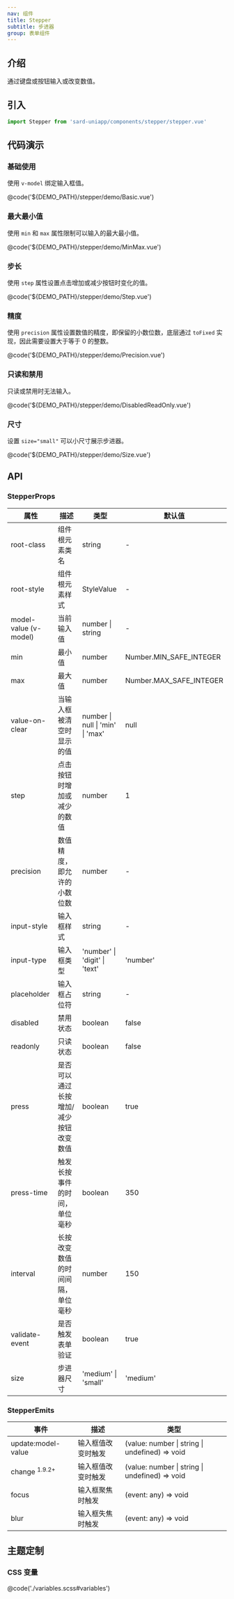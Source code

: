 ```yaml
---
nav: 组件
title: Stepper
subtitle: 步进器
group: 表单组件
---
```


## 介绍

通过键盘或按钮输入或改变数值。

## 引入

```ts
import Stepper from 'sard-uniapp/components/stepper/stepper.vue'
```

## 代码演示

### 基础使用

使用 `v-model` 绑定输入框值。

@code('${DEMO_PATH}/stepper/demo/Basic.vue')

### 最大最小值

使用 `min` 和 `max` 属性限制可以输入的最大最小值。

@code('${DEMO_PATH}/stepper/demo/MinMax.vue')

### 步长

使用 `step` 属性设置点击增加或减少按钮时变化的值。

@code('${DEMO_PATH}/stepper/demo/Step.vue')

### 精度

使用 `precision` 属性设置数值的精度，即保留的小数位数，底层通过 `toFixed` 实现，因此需要设置大于等于 0 的整数。

@code('${DEMO_PATH}/stepper/demo/Precision.vue')

### 只读和禁用

只读或禁用时无法输入。

@code('${DEMO_PATH}/stepper/demo/DisabledReadOnly.vue')

### 尺寸

设置 `size="small"` 可以小尺寸展示步进器。

@code('${DEMO_PATH}/stepper/demo/Size.vue')

## API

### StepperProps

| 属性                  | 描述                                  | 类型                             | 默认值                  |
| --------------------- | ------------------------------------- | -------------------------------- | ----------------------- |
| root-class            | 组件根元素类名                        | string                           | -                       |
| root-style            | 组件根元素样式                        | StyleValue                       | -                       |
| model-value (v-model) | 当前输入值                            | number \| string                 | -                       |
| min                   | 最小值                                | number                           | Number.MIN_SAFE_INTEGER |
| max                   | 最大值                                | number                           | Number.MAX_SAFE_INTEGER |
| value-on-clear        | 当输入框被清空时显示的值              | number \| null \| 'min' \| 'max' | null                    |
| step                  | 点击按钮时增加或减少的数值            | number                           | 1                       |
| precision             | 数值精度，即允许的小数位数            | number                           | -                       |
| input-style           | 输入框样式                            | string                           | -                       |
| input-type            | 输入框类型                            | 'number' \| 'digit' \| 'text'    | 'number'                |
| placeholder           | 输入框占位符                          | string                           | -                       |
| disabled              | 禁用状态                              | boolean                          | false                   |
| readonly              | 只读状态                              | boolean                          | false                   |
| press                 | 是否可以通过长按增加/减少按钮改变数值 | boolean                          | true                    |
| press-time            | 触发长按事件的时间，单位毫秒          | boolean                          | 350                     |
| interval              | 长按改变数值的时间间隔，单位毫秒      | number                           | 150                     |
| validate-event        | 是否触发表单验证                      | boolean                          | true                    |
| size                  | 步进器尺寸                            | 'medium' \| 'small'              | 'medium'                |

### StepperEmits

| 事件                     | 描述               | 类型                                           |
| ------------------------ | ------------------ | ---------------------------------------------- |
| update:model-value       | 输入框值改变时触发 | (value: number \| string \| undefined) => void |
| change <sup>1.9.2+</sup> | 输入框值改变时触发 | (value: number \| string \| undefined) => void |
| focus                    | 输入框聚焦时触发   | (event: any) => void                           |
| blur                     | 输入框失焦时触发   | (event: any) => void                           |

## 主题定制

### CSS 变量

@code('./variables.scss#variables')
